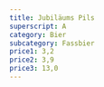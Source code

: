 ```yaml
---
title: Jubiläums Pils
superscript: A
category: Bier
subcategory: Fassbier
price1: 3,2
price2: 3,9
price3: 13,0
---
```

